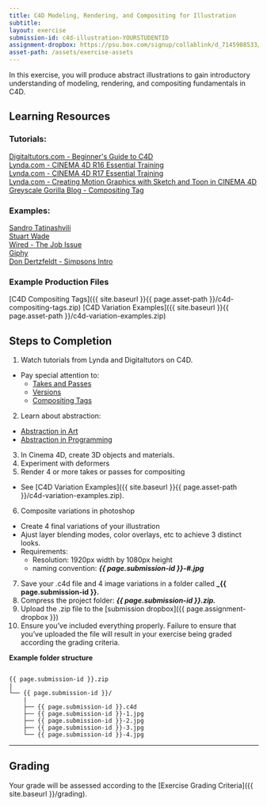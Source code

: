 ```yaml
---
title: C4D Modeling, Rendering, and Compositing for Illustration
subtitle: 
layout: exercise
submission-id: c4d-illustration-YOURSTUDENTID
assignment-dropbox: https://psu.box.com/signup/collablink/d_7145988533/13ad2af7488800
asset-path: /assets/exercise-assets
---
```


In this exercise, you will produce abstract illustrations to gain introductory understanding of modeling, rendering, and compositing fundamentals in C4D.

## Learning Resources

### Tutorials:

[Digitaltutors.com - Beginner's Guide to C4D](http://www.digitaltutors.com/tutorial/495-Beginners-Guide-to-CINEMA-4D)  
[Lynda.com - CINEMA 4D R16 Essential Training](http://www.lynda.com/CINEMA-4D-tutorials/CINEMA-4D-R16-Essential-Training/179588-2.html)  
[Lynda.com - CINEMA 4D R17 Essential Training](http://www.lynda.com/CINEMA-4D-tutorials/Welcome/410689/462743-4.html)  
[Lynda.com - Creating Motion Graphics with Sketch and Toon in CINEMA 4D](http://www.lynda.com/After-Effects-tutorials/Welcome/384740/438890-4.html)  
[Greyscale Gorilla Blog - Compositing Tag](http://greyscalegorilla.com/tutorials/the-compositing-tag-the-answer-to-all-your-problems/)  

### Examples:
[Sandro Tatinashvili](https://www.behance.net/gallery/35096329/Ambient-animations?utm_medium=email&utm_source=transactional&utm_campaign=activity-digest)  
[Stuart Wade](https://www.behance.net/gallery/33811436/Loops-2016)  
[Wired - The Job Issue](https://www.behance.net/gallery/22810679/Wired-Italy-The-Job-Issue-cover-animation)  
[Giphy](http://giphy.com/search/3d-loop/4)  
[Don Dertzfeldt - Simpsons Intro](https://www.youtube.com/watch?v=m78gYyTrG7Y&feature=youtu.be)

### Example Production Files
[C4D Compositing Tags]({{ site.baseurl }}{{ page.asset-path }}/c4d-compositing-tags.zip)
[C4D Variation Examples]({{ site.baseurl }}{{ page.asset-path }}/c4d-variation-examples.zip)

## Steps to Completion

1. Watch tutorials from Lynda and Digitaltutors on C4D.
  - Pay special attention to:
     - [Takes and Passes](http://www.lynda.com/CINEMA-4D-tutorials/Using-Take-System-compositing/410689/462748-4.html)
     - [Versions](http://www.lynda.com/CINEMA-4D-tutorials/Creating-versions-Take-System/410689/462749-4.html)
     - [Compositing Tags](https://www.youtube.com/watch?v=yA2g7wjIp3c)
2. Learn about abstraction:
  - [Abstraction in Art](https://www.youtube.com/watch?v=BDDOOutCclI)
  - [Abstraction in Programming](https://www.youtube.com/watch?v=mNOXCQpPsk0)
3. In Cinema 4D, create 3D objects and materials.
4. Experiment with deformers
5. Render 4 or more takes or passes for compositing
  - See [C4D Variation Examples]({{ site.baseurl }}{{ page.asset-path }}/c4d-variation-examples.zip).
6. Composite variations in photoshop
  - Create 4 final variations of your illustration
  - Ajust layer blending modes, color overlays, etc to achieve 3 distinct looks.
  - Requirements:
     - Resolution: 1920px width by 1080px height
     - naming convention: **_{{ page.submission-id }}-#.jpg_**
7. Save your .c4d file and 4 image variations in a folder called **_{{ page.submission-id }}.**
8. Compress the project folder: **_{{ page.submission-id }}.zip._**
9. Upload the .zip file to the [submission dropbox]({{ page.assignment-dropbox }})
10. Ensure you’ve included everything properly. Failure to ensure that you’ve uploaded the file will result in your exercise being graded according the grading criteria.

**Example folder structure**

```

{{ page.submission-id }}.zip
|
└── {{ page.submission-id }}/
    |
    ├── {{ page.submission-id }}.c4d
    ├── {{ page.submission-id }}-1.jpg
    ├── {{ page.submission-id }}-2.jpg
    ├── {{ page.submission-id }}-3.jpg
    └── {{ page.submission-id }}-4.jpg

```

* * *

## Grading
Your grade will be assessed according to the [Exercise Grading Criteria]({{ site.baseurl }}/grading). 
